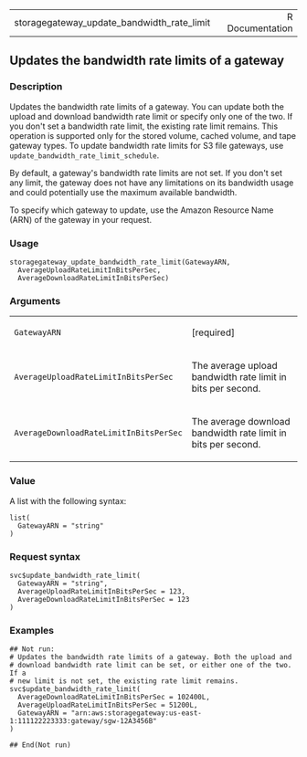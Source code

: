 <table style="width: 100%;">
<tbody>
<tr class="odd">
<td>storagegateway_update_bandwidth_rate_limit</td>
<td style="text-align: right;">R Documentation</td>
</tr>
</tbody>
</table>

## Updates the bandwidth rate limits of a gateway

### Description

Updates the bandwidth rate limits of a gateway. You can update both the
upload and download bandwidth rate limit or specify only one of the two.
If you don't set a bandwidth rate limit, the existing rate limit
remains. This operation is supported only for the stored volume, cached
volume, and tape gateway types. To update bandwidth rate limits for S3
file gateways, use `update_bandwidth_rate_limit_schedule`.

By default, a gateway's bandwidth rate limits are not set. If you don't
set any limit, the gateway does not have any limitations on its
bandwidth usage and could potentially use the maximum available
bandwidth.

To specify which gateway to update, use the Amazon Resource Name (ARN)
of the gateway in your request.

### Usage

    storagegateway_update_bandwidth_rate_limit(GatewayARN,
      AverageUploadRateLimitInBitsPerSec,
      AverageDownloadRateLimitInBitsPerSec)

### Arguments

<table>
<colgroup>
<col style="width: 35%" />
<col style="width: 65%" />
</colgroup>
<tbody>
<tr class="odd">
<td><code
id="storagegateway_update_bandwidth_rate_limit_:_GatewayARN">GatewayARN</code></td>
<td><p>[required]</p></td>
</tr>
<tr class="even">
<td><code
id="storagegateway_update_bandwidth_rate_limit_:_AverageUploadRateLimitInBitsPerSec">AverageUploadRateLimitInBitsPerSec</code></td>
<td><p>The average upload bandwidth rate limit in bits per
second.</p></td>
</tr>
<tr class="odd">
<td><code
id="storagegateway_update_bandwidth_rate_limit_:_AverageDownloadRateLimitInBitsPerSec">AverageDownloadRateLimitInBitsPerSec</code></td>
<td><p>The average download bandwidth rate limit in bits per
second.</p></td>
</tr>
</tbody>
</table>

### Value

A list with the following syntax:

    list(
      GatewayARN = "string"
    )

### Request syntax

    svc$update_bandwidth_rate_limit(
      GatewayARN = "string",
      AverageUploadRateLimitInBitsPerSec = 123,
      AverageDownloadRateLimitInBitsPerSec = 123
    )

### Examples

    ## Not run: 
    # Updates the bandwidth rate limits of a gateway. Both the upload and
    # download bandwidth rate limit can be set, or either one of the two. If a
    # new limit is not set, the existing rate limit remains.
    svc$update_bandwidth_rate_limit(
      AverageDownloadRateLimitInBitsPerSec = 102400L,
      AverageUploadRateLimitInBitsPerSec = 51200L,
      GatewayARN = "arn:aws:storagegateway:us-east-1:111122223333:gateway/sgw-12A3456B"
    )

    ## End(Not run)
